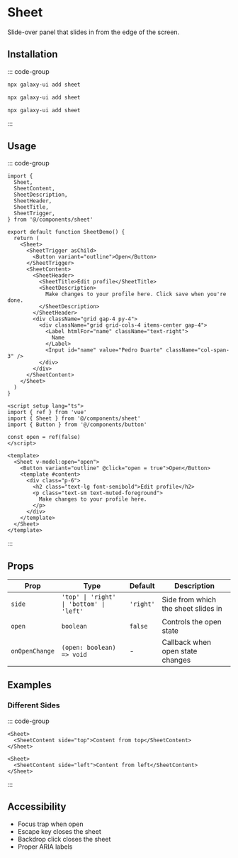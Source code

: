 # Sheet

Slide-over panel that slides in from the edge of the screen.

<ComponentPreview name="SheetDemo">
  <template #preview>
    <DemoContainer>
      <SheetDemo />
    </DemoContainer>
  </template>
  <template #code>

::: code-group
```vue [Vue]
<template>
  <Sheet><SheetTrigger>Open</SheetTrigger><SheetContent>Sheet content</SheetContent></Sheet>
</template>
```

```tsx [React]
import { Sheet } from '@/components/ui/sheet'
export default function App() { return <Sheet /> }
```

```typescript [Angular]
@Component({ template: `<ui-sheet />` })
export class DemoComponent {}
```
:::

  </template>
</ComponentPreview>

## Installation

::: code-group
```bash [React]
npx galaxy-ui add sheet
```

```bash [Vue]
npx galaxy-ui add sheet
```

```bash [Angular]
npx galaxy-ui add sheet
```
:::

## Usage

::: code-group
```tsx [React]
import {
  Sheet,
  SheetContent,
  SheetDescription,
  SheetHeader,
  SheetTitle,
  SheetTrigger,
} from '@/components/sheet'

export default function SheetDemo() {
  return (
    <Sheet>
      <SheetTrigger asChild>
        <Button variant="outline">Open</Button>
      </SheetTrigger>
      <SheetContent>
        <SheetHeader>
          <SheetTitle>Edit profile</SheetTitle>
          <SheetDescription>
            Make changes to your profile here. Click save when you're done.
          </SheetDescription>
        </SheetHeader>
        <div className="grid gap-4 py-4">
          <div className="grid grid-cols-4 items-center gap-4">
            <Label htmlFor="name" className="text-right">
              Name
            </Label>
            <Input id="name" value="Pedro Duarte" className="col-span-3" />
          </div>
        </div>
      </SheetContent>
    </Sheet>
  )
}
```

```vue [Vue]
<script setup lang="ts">
import { ref } from 'vue'
import { Sheet } from '@/components/sheet'
import { Button } from '@/components/button'

const open = ref(false)
</script>

<template>
  <Sheet v-model:open="open">
    <Button variant="outline" @click="open = true">Open</Button>
    <template #content>
      <div class="p-6">
        <h2 class="text-lg font-semibold">Edit profile</h2>
        <p class="text-sm text-muted-foreground">
          Make changes to your profile here.
        </p>
      </div>
    </template>
  </Sheet>
</template>
```
:::

## Props

| Prop | Type | Default | Description |
|------|------|---------|-------------|
| `side` | `'top' \| 'right' \| 'bottom' \| 'left'` | `'right'` | Side from which the sheet slides in |
| `open` | `boolean` | `false` | Controls the open state |
| `onOpenChange` | `(open: boolean) => void` | - | Callback when open state changes |

## Examples

### Different Sides

::: code-group
```tsx [React]
<Sheet>
  <SheetContent side="top">Content from top</SheetContent>
</Sheet>

<Sheet>
  <SheetContent side="left">Content from left</SheetContent>
</Sheet>
```
:::

## Accessibility

- Focus trap when open
- Escape key closes the sheet
- Backdrop click closes the sheet
- Proper ARIA labels

